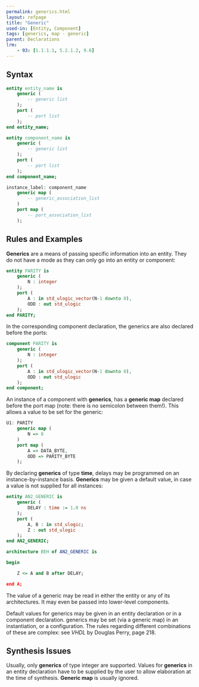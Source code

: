 ```yaml
---
permalink: generics.html
layout: refpage
title: "Generic"
used-in: [Entity, Component]
tags: [generics, map - generic]
parent: Declarations
lrm:
    - 93: [1.1.1.1, 5.2.1.2, 9.6]
---
```


## Syntax

<!-- include the vhdl tag to highlight as vhdl -->
```vhdl
entity entity_name is
    generic (
        -- generic list
    );
    port (
        -- port list
    );
end entity_name;
```

```vhdl
entity component_name is
    generic (
        -- generic list
    );
    port (
        -- port list
    );
end component_name;
```

```vhdl
instance_label: component_name
    generic map (
        -- generic_association_list
    )
    port map (
        -- port_association_list
    );
```

## Rules and Examples

__Generics__ are a means of passing specific information into an entity. They do not have a mode as they can only go into an entity or component:
```vhdl
entity PARITY is
    generic (
        N : integer
    );
    port (
        A : in std_ulogic_vector(N-1 downto 0),
        ODD : out std_ulogic
    );
end PARITY;
```

In the corresponding component declaration, the generics are also declared before the ports:
```vhdl
component PARITY is
    generic (
        N : integer
    );
    port (
        A : in std_ulogic_vector(N-1 downto 0),
        ODD : out std_ulogic
    );
end component;
```

An instance of a component with __generics__, has a __generic map__ declared before the port map (note: there is no semicolon between them!). This allows a value to be set for the generic:
```vhdl
U1: PARITY
    generic map (
        N => 8
    )
    port map (
        A => DATA_BYTE,
        ODD => PARITY_BYTE
    );
```

By declaring __generics__ of type __time__, delays may be programmed on an instance-by-instance basis. __Generics__ may be given a default value, in case a value is not supplied for all instances:
```vhdl
entity AN2_GENERIC is
    generic (
        DELAY : time := 1.0 ns
    );
    port (
        A, B : in std_ulogic;
        Z : out std_ulogic
    );
end AN2_GENERIC;

architecture BEH of AN2_GENERIC is

begin

    Z <= A and B after DELAY;

end A;
```

The value of a generic may be read in either the entity or any of its architectures. It may even be passed into lower-level components.

Default values for generics may be given in an entity declaration or in a component declaration. generics may be set (via a generic map) in an instantiation, or a configuration. The rules regarding different combinations of these are complex: see _VHDL_ by Douglas Perry, page 218.

## Synthesis Issues

Usually, only __generics__ of type integer are supported. Values for __generics__ in an entity declaration have to be supplied by the user to allow elaboration at the time of synthesis. __Generic map__ is usually ignored.
